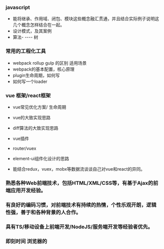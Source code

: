 ### javascript 
-   能将继承、作用域、闭包、模块这些概念融汇贯通，并且结合实际例子说明这几个概念怎样结合在一起。
-   设计模式，及其案例
-   算法- ---- 树


### 常用的工程化工具
-   webpack rollup gulp 的区别 适用场景
-   webpack的基本配置，核心原理
-   plugin生命周期，如何写
-   如何写一个loader


###  vue 框架/react框架
-   vue常见优化方案/ 生命周期
-   vue的大致实现思路
-   diff算法的大致实现思路
-   vue插件
-   router/vuex

-   element-ui组件化设计的思路
-   能结合redux，vuex，mobx等数据流谈谈自己对vue和react的异同。


### 熟悉各种Web前端技术，包括HTML/XML/CSS等，有基于Ajax的前端应用开发经验。

### 有良好的编码习惯，对前端技术有持续的热情，个性乐观开朗，逻辑性强，善于和各种背景的人合作。

### 具有TS/移动设备上前端开发/NodeJS/服务端开发等经验者优先。


### 即刻时间 浏览器的